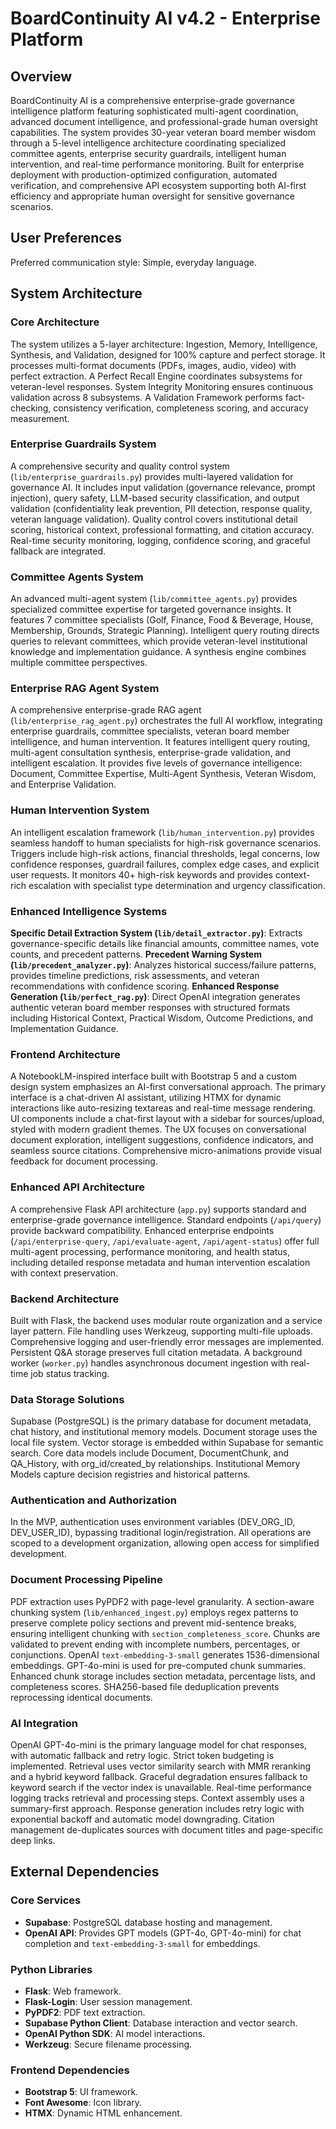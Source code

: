 # BoardContinuity AI v4.2 - Enterprise Platform

## Overview
BoardContinuity AI is a comprehensive enterprise-grade governance intelligence platform featuring sophisticated multi-agent coordination, advanced document intelligence, and professional-grade human oversight capabilities. The system provides 30-year veteran board member wisdom through a 5-level intelligence architecture coordinating specialized committee agents, enterprise security guardrails, intelligent human intervention, and real-time performance monitoring. Built for enterprise deployment with production-optimized configuration, automated verification, and comprehensive API ecosystem supporting both AI-first efficiency and appropriate human oversight for sensitive governance scenarios.

## User Preferences
Preferred communication style: Simple, everyday language.

## System Architecture

### Core Architecture
The system utilizes a 5-layer architecture: Ingestion, Memory, Intelligence, Synthesis, and Validation, designed for 100% capture and perfect storage. It processes multi-format documents (PDFs, images, audio, video) with perfect extraction. A Perfect Recall Engine coordinates subsystems for veteran-level responses. System Integrity Monitoring ensures continuous validation across 8 subsystems. A Validation Framework performs fact-checking, consistency verification, completeness scoring, and accuracy measurement.

### Enterprise Guardrails System
A comprehensive security and quality control system (`lib/enterprise_guardrails.py`) provides multi-layered validation for governance AI. It includes input validation (governance relevance, prompt injection), query safety, LLM-based security classification, and output validation (confidentiality leak prevention, PII detection, response quality, veteran language validation). Quality control covers institutional detail scoring, historical context, professional formatting, and citation accuracy. Real-time security monitoring, logging, confidence scoring, and graceful fallback are integrated.

### Committee Agents System
An advanced multi-agent system (`lib/committee_agents.py`) provides specialized committee expertise for targeted governance insights. It features 7 committee specialists (Golf, Finance, Food & Beverage, House, Membership, Grounds, Strategic Planning). Intelligent query routing directs queries to relevant committees, which provide veteran-level institutional knowledge and implementation guidance. A synthesis engine combines multiple committee perspectives.

### Enterprise RAG Agent System
A comprehensive enterprise-grade RAG agent (`lib/enterprise_rag_agent.py`) orchestrates the full AI workflow, integrating enterprise guardrails, committee specialists, veteran board member intelligence, and human intervention. It features intelligent query routing, multi-agent consultation synthesis, enterprise-grade validation, and intelligent escalation. It provides five levels of governance intelligence: Document, Committee Expertise, Multi-Agent Synthesis, Veteran Wisdom, and Enterprise Validation.

### Human Intervention System
An intelligent escalation framework (`lib/human_intervention.py`) provides seamless handoff to human specialists for high-risk governance scenarios. Triggers include high-risk actions, financial thresholds, legal concerns, low confidence responses, guardrail failures, complex edge cases, and explicit user requests. It monitors 40+ high-risk keywords and provides context-rich escalation with specialist type determination and urgency classification.

### Enhanced Intelligence Systems
**Specific Detail Extraction System (`lib/detail_extractor.py`)**: Extracts governance-specific details like financial amounts, committee names, vote counts, and precedent patterns.
**Precedent Warning System (`lib/precedent_analyzer.py`)**: Analyzes historical success/failure patterns, provides timeline predictions, risk assessments, and veteran recommendations with confidence scoring.
**Enhanced Response Generation (`lib/perfect_rag.py`)**: Direct OpenAI integration generates authentic veteran board member responses with structured formats including Historical Context, Practical Wisdom, Outcome Predictions, and Implementation Guidance.

### Frontend Architecture
A NotebookLM-inspired interface built with Bootstrap 5 and a custom design system emphasizes an AI-first conversational approach. The primary interface is a chat-driven AI assistant, utilizing HTMX for dynamic interactions like auto-resizing textareas and real-time message rendering. UI components include a chat-first layout with a sidebar for sources/upload, styled with modern gradient themes. The UX focuses on conversational document exploration, intelligent suggestions, confidence indicators, and seamless source citations. Comprehensive micro-animations provide visual feedback for document processing.

### Enhanced API Architecture
A comprehensive Flask API architecture (`app.py`) supports standard and enterprise-grade governance intelligence. Standard endpoints (`/api/query`) provide backward compatibility. Enhanced enterprise endpoints (`/api/enterprise-query`, `/api/evaluate-agent`, `/api/agent-status`) offer full multi-agent processing, performance monitoring, and health status, including detailed response metadata and human intervention escalation with context preservation.

### Backend Architecture
Built with Flask, the backend uses modular route organization and a service layer pattern. File handling uses Werkzeug, supporting multi-file uploads. Comprehensive logging and user-friendly error messages are implemented. Persistent Q&A storage preserves full citation metadata. A background worker (`worker.py`) handles asynchronous document ingestion with real-time job status tracking.

### Data Storage Solutions
Supabase (PostgreSQL) is the primary database for document metadata, chat history, and institutional memory models. Document storage uses the local file system. Vector storage is embedded within Supabase for semantic search. Core data models include Document, DocumentChunk, and QA_History, with org_id/created_by relationships. Institutional Memory Models capture decision registries and historical patterns.

### Authentication and Authorization
In the MVP, authentication uses environment variables (DEV_ORG_ID, DEV_USER_ID), bypassing traditional login/registration. All operations are scoped to a development organization, allowing open access for simplified development.

### Document Processing Pipeline
PDF extraction uses PyPDF2 with page-level granularity. A section-aware chunking system (`lib/enhanced_ingest.py`) employs regex patterns to preserve complete policy sections and prevent mid-sentence breaks, ensuring intelligent chunking with `section_completeness_score`. Chunks are validated to prevent ending with incomplete numbers, percentages, or conjunctions. OpenAI `text-embedding-3-small` generates 1536-dimensional embeddings. GPT-4o-mini is used for pre-computed chunk summaries. Enhanced chunk storage includes section metadata, percentage lists, and completeness scores. SHA256-based file deduplication prevents reprocessing identical documents.

### AI Integration
OpenAI GPT-4o-mini is the primary language model for chat responses, with automatic fallback and retry logic. Strict token budgeting is implemented. Retrieval uses vector similarity search with MMR reranking and a hybrid keyword fallback. Graceful degradation ensures fallback to keyword search if the vector index is unavailable. Real-time performance logging tracks retrieval and processing steps. Context assembly uses a summary-first approach. Response generation includes retry logic with exponential backoff and automatic model downgrading. Citation management de-duplicates sources with document titles and page-specific deep links.

## External Dependencies

### Core Services
- **Supabase**: PostgreSQL database hosting and management.
- **OpenAI API**: Provides GPT models (GPT-4o, GPT-4o-mini) for chat completion and `text-embedding-3-small` for embeddings.

### Python Libraries
- **Flask**: Web framework.
- **Flask-Login**: User session management.
- **PyPDF2**: PDF text extraction.
- **Supabase Python Client**: Database interaction and vector search.
- **OpenAI Python SDK**: AI model interactions.
- **Werkzeug**: Secure filename processing.

### Frontend Dependencies
- **Bootstrap 5**: UI framework.
- **Font Awesome**: Icon library.
- **HTMX**: Dynamic HTML enhancement.